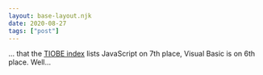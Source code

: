 ```yaml
---
layout: base-layout.njk
date: 2020-08-27
tags: ["post"]
---
```


... that the [TIOBE index](https://www.tiobe.com/tiobe-index/?20200802) lists JavaScript on 7th place, Visual Basic is on 6th place. Well...
